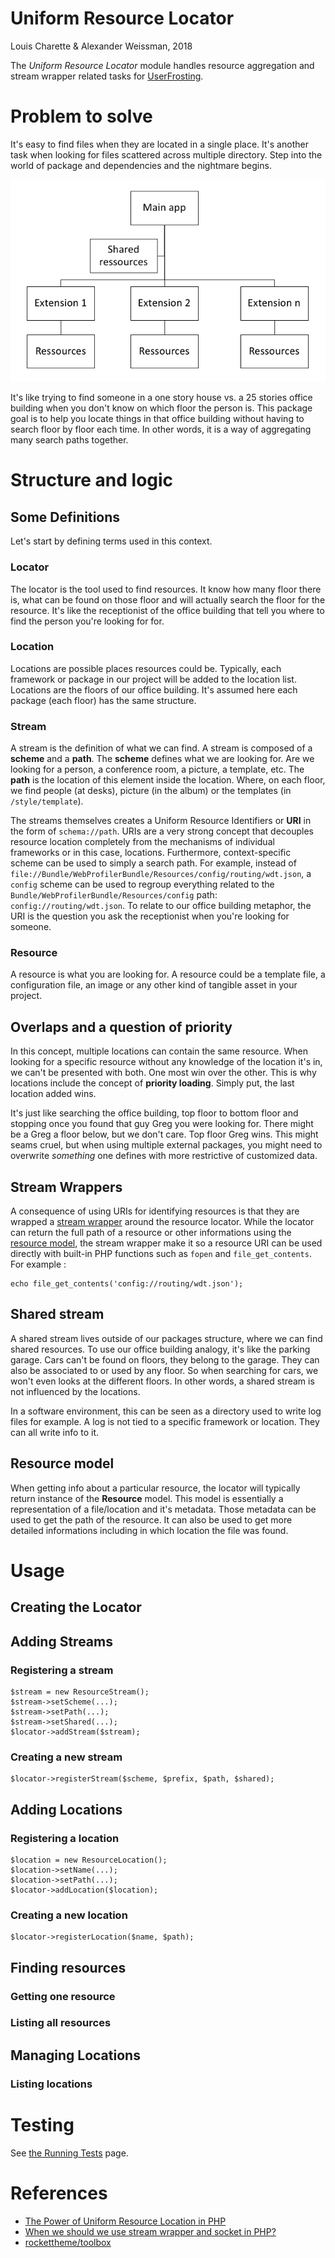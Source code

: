 # Uniform Resource Locator

Louis Charette & Alexander Weissman, 2018

The _Uniform Resource Locator_ module handles resource aggregation and stream wrapper related tasks for [UserFrosting](https://github.com/userfrosting/UserFrosting).

# Problem to solve

It's easy to find files when they are located in a single place. It's another task when looking for files scattered across multiple directory. Step into the world of package and dependencies and the nightmare begins.

![](images/Graph.png)

It's like trying to find someone in a one story house vs. a 25 stories office building when you don't know on which floor the person is. This package goal is to help you locate things in that office building without having to search floor by floor each time. In other words, it is a way of aggregating many search paths together.

# Structure and logic

## Some Definitions

Let's start by defining terms used in this context.

### Locator

The locator is the tool used to find resources. It know how many floor there is, what can be found on those floor and will actually search the floor for the resource. It's like the receptionist of the office building that tell you where to find the person you're looking for for.

### Location

Locations are possible places resources could be. Typically, each framework or package in our project will be added to the location list. Locations are the floors of our office building. It's assumed here each package (each floor) has the same structure.

### Stream

A stream is the definition of what we can find. A stream is composed of a **scheme** and a **path**. The **scheme** defines what we are looking for. Are we looking for a person, a conference room, a picture, a template, etc. The **path** is the location of this element inside the location. Where, on each floor, we find people (at desks), picture (in the album) or the templates (in `/style/template`).

The streams themselves creates a Uniform Resource Identifiers or **URI** in the form of `schema://path`. URIs are a very strong concept that decouples resource location completely from the mechanisms of individual frameworks or in this case, locations. Furthermore, context-specific scheme can be used to simply a search path. For example, instead of `file://Bundle/WebProfilerBundle/Resources/config/routing/wdt.json`, a `config` scheme can be used to regroup everything related to the `Bundle/WebProfilerBundle/Resources/config` path: `config://routing/wdt.json`. To relate to our office building metaphor, the URI is the question you ask the receptionist when you're looking for someone.

### Resource

A resource is what you are looking for. A resource could be a template file, a configuration file, an image or any other kind of tangible asset in your project.

## Overlaps and a question of priority

In this concept, multiple locations can contain the same resource. When looking for a specific resource without any knowledge of the location it's in, we can't be presented with both. One most win over the other. This is why locations include the concept of **priority loading**. Simply put, the last location added wins.

It's just like searching the office building, top floor to bottom floor and stopping once you found that guy Greg you were looking for. There might be a Greg a floor below, but we don't care. Top floor Greg wins. This might seams cruel, but when using multiple external packages, you might need to overwrite _something_ one defines with more restrictive of customized data.

## Stream Wrappers

A consequence of using URIs for identifying resources is that they are wrapped a [stream wrapper](http://www.php.net/manual/en/class.streamwrapper.php) around the resource locator. While the locator can return the full path of a resource or other informations using the [resource model](#resource-model), the stream wrapper make it so a resource URI can be used directly with built-in PHP functions such as `fopen` and `file_get_contents`. For example :

```
echo file_get_contents('config://routing/wdt.json');
```

## Shared stream

A shared stream lives outside of our packages structure, where we can find shared resources. To use our office building analogy, it's like the parking garage. Cars can't be found on floors, they belong to the garage. They can also be associated to or used by any floor. So when searching for cars, we won't even looks at the different floors. In other words, a shared stream is not influenced by the locations.

In a software environment, this can be seen as a directory used to write log files for example. A log is not tied to a specific framework or location. They can all write info to it.

## Resource model

When getting info about a particular resource, the locator will typically return instance of the **Resource** model. This model is essentially a representation of a file/location and it's metadata. Those metadata can be used to get the path of the resource. It can also be used to get more detailed informations including in which location the file was found.

# Usage

## Creating the Locator

## Adding Streams

### Registering a stream

```
$stream = new ResourceStream();
$stream->setScheme(...);
$stream->setPath(...);
$stream->setShared(...);
$locator->addStream($stream); 
```

### Creating a new stream

```
$locator->registerStream($scheme, $prefix, $path, $shared); 
```

## Adding Locations

### Registering a location

```
$location = new ResourceLocation();
$location->setName(...);
$location->setPath(...);
$locator->addLocation($location); 
```

### Creating a new location

```
$locator->registerLocation($name, $path); 
```

## Finding resources

### Getting one resource

### Listing all resources

## Managing Locations

### Listing locations


# Testing

See [the Running Tests](RUNNING_TESTS.md) page.

# References

- [The Power of Uniform Resource Location in PHP](https://web.archive.org/web/20131116092917/http://webmozarts.com/2013/06/19/the-power-of-uniform-resource-location-in-php/)
- [When we should we use stream wrapper and socket in PHP?](https://stackoverflow.com/questions/11222498/when-we-should-we-use-stream-wrapper-and-socket-in-php)
- [rockettheme/toolbox](https://github.com/rockettheme/toolbox)